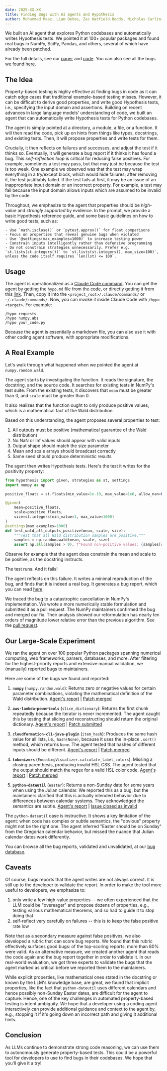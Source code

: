 ```yaml
---
date: 2025-XX-XX
title: Finding Bugs with AI agents and Hypothesis
author: Muhammad Maaz, Liam DeVoe, Zac Hatfield-Dodds, Nicholas Carlini
---
```


We built an AI agent that explores Python codebases and automatically writes Hypothesis tests. We pointed it at 100+ popular packages and found real bugs in NumPy, SciPy, Pandas, and others, several of which have already been patched.

For the full details, see our [paper](https://arxiv.org/abs/2510.09907) and [code](https://github.com/mmaaz-git/agentic-pbt). You can also see all the bugs we found [here](https://github.com/mmaaz-git/agentic-pbt-site).

## The Idea

Property-based testing is highly effective at finding bugs in code as it can catch edge cases that traditional example-based testing misses. However, it can be difficult to derive good properties, and write good Hypothesis tests, i.e., specifying the input domain and assertions. Building on recent advances in large language models' understanding of code, we built an agent that can automatically write Hypothesis tests for Python codebases.

The agent is simply pointed at a directory, a module, a file, or a function. It will then read the code, pick up on hints from things like types, docstrings, and existing tests. Then, it will propose properties and write tests for them.

Crucially, it then reflects on failures and successes, and adjust the test if it thinks so. Eventually, it will generate a bug report if it thinks it has found a bug. This _self-reflection loop_ is critical for reducing false positives. For example, sometimes a test may pass, but that may just be because the test is too week. One example we observed was that the test may wrap everything in a try/except block, which would hide failures; after removing it, the test justifiably failed. If the test fails at first, it may be an issue of an inappropriate input domain or an incorrect property. For example, a test may fail because the input domain allows inputs which are assumed to be invalid by the code.

Throughout, we emphasize to the agent that properties should be _high-value_ and _strongly supported_ by evidence. In the prompt, we provide a basic Hypothesis reference guide, and some basic guidelines on how to write good tests, such as:

```
- Use `math.isclose()` or `pytest.approx()` for float comparisons
- Focus on properties that reveal genuine bugs when violated
- Use `@settings(max_examples=1000)` to increase testing power
- Constrain inputs intelligently rather than defensive programming
- Do not constrain strategies unnecessarily. Prefer e.g. `st.lists(st.integers())` to `st.lists(st.integers(), max_size=100)`, unless the code itself requires `len(lst) <= 100`.
```

## Usage

The agent is operationalized as a [Claude Code command](https://www.claude.com/product/claude-code). You can get the agent by getting the `hypo.md` file from the [code](https://github.com/mmaaz-git/agentic-pbt), or directly getting it from this [link](https://github.com/mmaaz-git/agentic-pbt/blob/main/hypo.md). Then, copy it into the `<project_root>/.claude/commands/` or `~/.claude/commands/`. Now, you can invoke it inside Claude Code with `/hypo <target>`. For example:

```
/hypo requests
/hypo numpy.abs
/hypo your_code.py
```

Because the agent is essentially a markdown file, you can also use it with other coding agent software, with appropriate modifications.

## A Real Example

Let's walk through what happened when we pointed the agent at `numpy.random.wald`.

The agent starts by investigating the function. It reads the signature, the docstring, and the source code. It searches for existing tests in NumPy's test suite. From the existing tests, it discovers that `mean` must be greater than 0, and `scale` must be greater than 0.

It also realizes that the function ought to only produce positive values, which is a mathematical fact of the Wald distribution.

Based on this understanding, the agent proposes several properties to test:

1. All outputs must be positive (mathematical guarantee of the Wald distribution)
2. No NaN or Inf values should appear with valid inputs
3. Output shape should match the size parameter
4. Mean and scale arrays should broadcast correctly
5. Same seed should produce deterministic results

The agent then writes Hypothesis tests. Here's the test it writes for the positivity property:

```python
from hypothesis import given, strategies as st, settings
import numpy as np

positive_floats = st.floats(min_value=1e-10, max_value=1e6, allow_nan=False, allow_infinity=False)

@given(
    mean=positive_floats,
    scale=positive_floats,
    size=st.integers(min_value=1, max_value=1000)
)
@settings(max_examples=1000)
def test_wald_all_outputs_positive(mean, scale, size):
    """Test that all Wald distribution samples are positive."""
    samples = np.random.wald(mean, scale, size)
    assert np.all(samples > 0), f"Found non-positive values: {samples[samples <= 0]}"

```

Observe for example that the agent does constrain the mean and scale to be positive, as the docstring instructs.

The test runs. And it fails!

The agent reflects on this failure. It writes a minimal reproduction of the bug, and finds that it is indeed a real bug. It generates a bug report, which you can read [here](https://github.com/mmaaz-git/agentic-pbt/blob/main/paper/reported_bugs/numpy.md).

We traced the bug to a catastrophic cancellation in NumPy's implementation. We wrote a more numerically stable formulation and submitted it as a pull request. The NumPy maintainers confirmed the bug and merged our fix. Their analysis showed our reformulation has nearly ten orders of magnitude lower relative error than the previous algorithm. See the [pull request](https://github.com/numpy/numpy/pull/29609).

## Our Large-Scale Experiment

We ran the agent on over 100 popular Python packages spanning numerical computing, web frameworks, parsers, databases, and more. After filtering for the highest-priority reports and extensive manual validation, we (manually) reported bugs to maintainers.

Here are some of the bugs we found and reported:

1. **`numpy`** (`numpy.random.wald`): Returns zero or negative values for certain parameter combinations, violating the mathematical definition of the Wald distribution. [Agent's report](https://github.com/mmaaz-git/agentic-pbt/blob/main/paper/reported_bugs/numpy.md) | [Patch merged](https://github.com/numpy/numpy/pull/29609)

2. **`aws-lambda-powertools`** (`slice_dictionary`): Returns the first chunk repeatedly because the iterator is never incremented. The agent caught this by testing that slicing and reconstructing should return the original dictionary. [Agent's report](https://github.com/mmaaz-git/agentic-pbt/blob/main/paper/reported_bugs/aws.md) | [Patch submitted](https://github.com/aws-powertools/powertools-lambda-python/pull/7246)

3. **`cloudformation-cli-java-plugin`** (`item_hash`): Produces the same hash value for all lists, i.e., `hash(None)`, because it uses the in-place `.sort()` method, which returns `None`. The agent tested that hashes of different inputs should be different. [Agent's report](https://github.com/mmaaz-git/agentic-pbt/blob/main/paper/reported_bugs/cloudformation.md) | [Patch merged](https://github.com/aws-cloudformation/cloudformation-cli/pull/1106)

4. **`tokenizers`** (`EncodingVisualizer.calculate_label_colors`): Missing a closing parenthesis, producing invalid HSL CSS. The agent tested that the output should match the regex for a valid HSL color code. [Agent's report](https://github.com/mmaaz-git/agentic-pbt/blob/main/paper/reported_bugs/tokenizers.md) | [Patch merged](https://github.com/huggingface/tokenizers/pull/1853)

5. **`python-dateutil`** (`easter`): Returns a non-Sunday date for some years when using the Julian calendar. We reported this as a bug, but the maintainers clarified that this is actually intended behavior due to differences between calendar systems. They acknowledged the semantics are subtle. [Agent's report](https://github.com/mmaaz-git/agentic-pbt/blob/main/paper/reported_bugs/dateutil.md) | [Issue closed as invalid](https://github.com/dateutil/dateutil/issues/1437)

The `python-dateutil` case is instructive. It shows a key limitation of the agent: when code has complex or subtle semantics, the "obvious" property might not be the right one. The agent inferred "Easter should be on Sunday" from the Gregorian calendar behavior, but missed the nuance that Julian calendar dates work differently.

You can browse all the bug reports, validated and unvalidated, at our [bug database](https://github.com/mmaaz-git/agentic-pbt-site).

## Caveats

Of course, bugs reports that the agent writes are not always correct. It is still up to the developer to validate the report. In order to make the tool more useful to developers, we emphasize to:
1. only write a few high-value properties -- we often experienced that the LLM could be "overeager" and propose dozens of properties, e.g., testing various mathematical theorems, and so had to guide it to stop doing that
2. self-reflect very carefully on failures -- this is to keep the false positive rate low

Note that as a secondary measure against false positives, we also developed a rubric that can score bug reports. We found that this rubric effectively surfaces good bugs: of the top-scoring reports, more than 80% were valid. As an alternative measure, we created another agent that reads the code again and the bug report together in order to validate it. In our real-world evaluation, we got three experts to validate the bugs that the agent marked as critical before we reported them to the maintainers.

While explicit properties, like mathematical ones stated in the docstring or known by the LLM's knowledge base, are great, we found that implicit properties, like the fact that `python-dateutil` uses different calendars and hence possibly non-Sunday Easter dates, are difficult for the agent to capture. Hence, one of the key challenges in automated property-based testing is intent ambiguity. We hope that a developer using a coding agent interactively can provide additional guidance and context to the agent by, e.g., stopping it if it's going down an incorrect path and giving it additional hints.

## Conclusion

As LLMs continue to demonstrate strong code reasoning, we can use them to autonomously generate property-based tests. This could be a powerful tool for developers to use to find bugs in their codebases. We hope that you'll give it a try!
